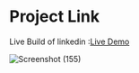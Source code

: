 # Project Link

Live Build of linkedin :<a href="https://linkedin-clone-417c7.web.app/">Live Demo</a>

![Screenshot (155)](https://user-images.githubusercontent.com/59244719/126654211-4a1a8754-7ec5-43ef-a718-54b5e934ef25.png)


